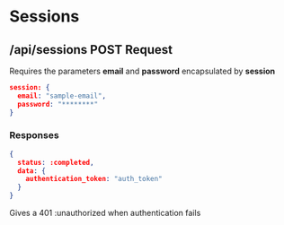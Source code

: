 # Sessions

## /api/sessions **POST Request**
Requires the parameters **email** and **password** encapsulated by **session**

```json
session: {
  email: "sample-email",
  password: "********"
}
```

### Responses
```json
{
  status: :completed,
  data: {
    authentication_token: "auth_token"
  } 
}
```

Gives a 401 :unauthorized when authentication fails
